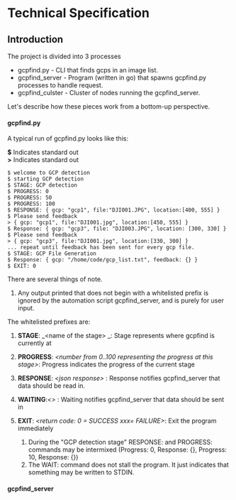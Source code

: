 # Technical Specification

## Introduction

The project is divided into 3 processes

* gcpfind.py - CLI that finds gcps in an image list.
* gcpfind\_server - Program \(written in go\) that spawns gcpfind.py processes to handle request. 
* gcpfind\_culster - Cluster of nodes running the gcpfind\_server. 

Let's describe how these pieces work from a bottom-up perspective.

#### gcpfind.py

A typical run of gcpfind.py looks like this:

**$** Indicates standard out  
**&gt;** Indicates standard out

```
$ welcome to GCP detection
$ starting GCP detection
$ STAGE: GCP detection
$ PROGRESS: 0
$ PROGRESS: 50
$ PROGRESS: 100
$ RESPONSE: { gcp: "gcp1", file:"DJI001.JPG", location:[400, 555] }
$ Please send feedback
> { gcp: "gcp1", file:"DJI001.jpg", location:[450, 555] }
$ Response: { gcp: "gcp3", file: "DJI003.JPG", location: [300, 330] }
$ Please send feedback
> { gcp: "gcp3", file:"DJI001.jpg", location:[330, 300] }
... repeat until feedback has been sent for every gcp file. 
$ STAGE: GCP File Generation
$ Response: { gcp: "/home/code/gcp_list.txt", feedback: {} }
$ EXIT: 0
```

There are several things of note.  
1. Any output printed that does not begin with a whitelisted prefix is ignored by the automation script gcpfind\_server, and is purely for user input.

The whitelisted prefixes are:

1. **STAGE**: _&lt;name of the stage&gt; _: Stage represents where gcpfind is currently at

2. **PROGRESS**: _&lt;number from 0..100 representing the progress at this stage&gt;_: Progress indicates the progress of the current stage
3. **RESPONSE**: _&lt;json response&gt;_ : Response notifies gcpfind\_server that data should be read in.
4. **WAITING**:_&lt;&gt;_ : Waiting notifies gcpfind\_server that data should be sent in
5. **EXIT**: _&lt;return code: 0 = SUCCESS xxx= FAILURE&gt;_: Exit the program immediately
   1. During the "GCP detection stage" RESPONSE: and PROGRESS: commands may be intermixed \(Progress: 0, Response: {}, Progress: 10, Response: {}\)
   2. The WAIT: command does not stall the program. It just indicates that something may be written to STDIN. 

#### gcpfind\_server



